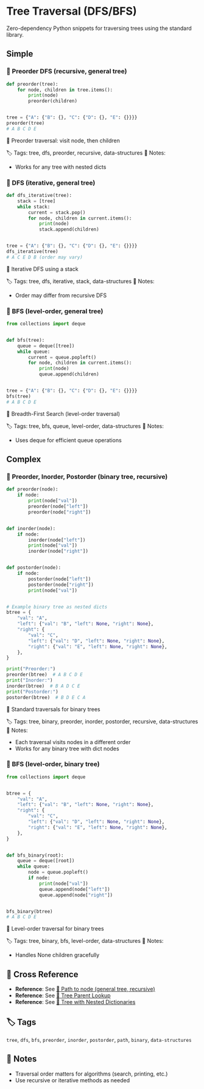 # Tree Traversal (DFS/BFS)

Zero-dependency Python snippets for traversing trees using the standard library.

## Simple

### 🧩 Preorder DFS (recursive, general tree)

```python
def preorder(tree):
    for node, children in tree.items():
        print(node)
        preorder(children)


tree = {"A": {"B": {}, "C": {"D": {}, "E": {}}}}
preorder(tree)
# A B C D E
```

📂 Preorder traversal: visit node, then children

🏷️ Tags: tree, dfs, preorder, recursive, data-structures
📝 Notes:
- Works for any tree with nested dicts

### 🧩 DFS (iterative, general tree)

```python
def dfs_iterative(tree):
    stack = [tree]
    while stack:
        current = stack.pop()
        for node, children in current.items():
            print(node)
            stack.append(children)


tree = {"A": {"B": {}, "C": {"D": {}, "E": {}}}}
dfs_iterative(tree)
# A C E D B (order may vary)
```

📂 Iterative DFS using a stack

🏷️ Tags: tree, dfs, iterative, stack, data-structures
📝 Notes:
- Order may differ from recursive DFS

### 🧩 BFS (level-order, general tree)

```python
from collections import deque


def bfs(tree):
    queue = deque([tree])
    while queue:
        current = queue.popleft()
        for node, children in current.items():
            print(node)
            queue.append(children)


tree = {"A": {"B": {}, "C": {"D": {}, "E": {}}}}
bfs(tree)
# A B C D E
```

📂 Breadth-First Search (level-order traversal)

🏷️ Tags: tree, bfs, queue, level-order, data-structures
📝 Notes:
- Uses deque for efficient queue operations

## Complex

### 🧩 Preorder, Inorder, Postorder (binary tree, recursive)

```python
def preorder(node):
    if node:
        print(node["val"])
        preorder(node["left"])
        preorder(node["right"])


def inorder(node):
    if node:
        inorder(node["left"])
        print(node["val"])
        inorder(node["right"])


def postorder(node):
    if node:
        postorder(node["left"])
        postorder(node["right"])
        print(node["val"])


# Example binary tree as nested dicts
btree = {
    "val": "A",
    "left": {"val": "B", "left": None, "right": None},
    "right": {
        "val": "C",
        "left": {"val": "D", "left": None, "right": None},
        "right": {"val": "E", "left": None, "right": None},
    },
}

print("Preorder:")
preorder(btree)  # A B C D E
print("Inorder:")
inorder(btree)  # B A D C E
print("Postorder:")
postorder(btree)  # B D E C A
```

📂 Standard traversals for binary trees

🏷️ Tags: tree, binary, preorder, inorder, postorder, recursive, data-structures
📝 Notes:
- Each traversal visits nodes in a different order
- Works for any binary tree with dict nodes

### 🧩 BFS (level-order, binary tree)

```python
from collections import deque


btree = {
    "val": "A",
    "left": {"val": "B", "left": None, "right": None},
    "right": {
        "val": "C",
        "left": {"val": "D", "left": None, "right": None},
        "right": {"val": "E", "left": None, "right": None},
    },
}


def bfs_binary(root):
    queue = deque([root])
    while queue:
        node = queue.popleft()
        if node:
            print(node["val"])
            queue.append(node["left"])
            queue.append(node["right"])


bfs_binary(btree)
# A B C D E
```

📂 Level-order traversal for binary trees

🏷️ Tags: tree, binary, bfs, level-order, data-structures
📝 Notes:
- Handles None children gracefully


## 🔗 Cross Reference

- **Reference**: See [📂 Path to node (general tree, recursive)](tree_path_to_node.md)
- **Reference**: See [📂 Tree Parent Lookup](tree_parent_lookup.md)
- **Reference**: See [📂 Tree with Nested Dictionaries](tree_dict.md)

## 🏷️ Tags

`tree`, `dfs`, `bfs`, `preorder`, `inorder`, `postorder`, `path`, `binary`, `data-structures`

## 📝 Notes
- Traversal order matters for algorithms (search, printing, etc.)
- Use recursive or iterative methods as needed
